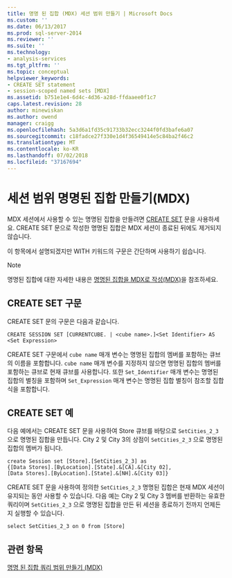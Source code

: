 ```yaml
---
title: 명명 된 집합 (MDX) 세션 범위 만들기 | Microsoft Docs
ms.custom: ''
ms.date: 06/13/2017
ms.prod: sql-server-2014
ms.reviewer: ''
ms.suite: ''
ms.technology:
- analysis-services
ms.tgt_pltfrm: ''
ms.topic: conceptual
helpviewer_keywords:
- CREATE SET statement
- session-scoped named sets [MDX]
ms.assetid: b751e1e4-6d4c-4d36-a28d-ffdaaee0f1c7
caps.latest.revision: 28
author: minewiskan
ms.author: owend
manager: craigg
ms.openlocfilehash: 5a3d6a1fd35c91733b32ecc3244f0fd3bafe6a07
ms.sourcegitcommit: c18fadce27f330e1d4f36549414e5c84ba2f46c2
ms.translationtype: MT
ms.contentlocale: ko-KR
ms.lasthandoff: 07/02/2018
ms.locfileid: "37167694"
---
```

# <a name="creating-session-scoped-named-sets-mdx"></a>세션 범위 명명된 집합 만들기(MDX)
  MDX 세션에서 사용할 수 있는 명명된 집합을 만들려면 [CREATE SET](/sql/mdx/mdx-data-definition-create-set) 문을 사용하세요. CREATE SET 문으로 작성한 명명된 집합은 MDX 세션이 종료된 뒤에도 제거되지 않습니다.  
  
 이 항목에서 설명되겠지만 WITH 키워드의 구문은 간단하며 사용하기 쉽습니다.  
  
> [!NOTE]  
>  명명된 집합에 대한 자세한 내용은 [명명된 집합을 MDX로 작성&#40;MDX&#41;](mdx-named-sets-building-named-sets.md)을 참조하세요.  
  
## <a name="create-set-syntax"></a>CREATE SET 구문  
 CREATE SET 문의 구문은 다음과 같습니다.  
  
```  
CREATE SESSION SET [CURRENTCUBE. | <cube name>.]<Set Identifier> AS <Set Expression>  
```  
  
 CREATE SET 구문에서 `cube name` 매개 변수는 명명된 집합의 멤버를 포함하는 큐브의 이름을 포함합니다. `cube name` 매개 변수를 지정하지 않으면 명명된 집합의 멤버를 포함하는 큐브로 현재 큐브를 사용합니다. 또한 `Set_Identifier` 매개 변수는 명명된 집합의 별칭을 포함하며 `Set_Expression` 매개 변수는 명명된 집합 별칭이 참조할 집합 식을 포함합니다.  
  
## <a name="create-set-example"></a>CREATE SET 예  
 다음 예에서는 CREATE SET 문을 사용하여 Store 큐브를 바탕으로 `SetCities_2_3` 으로 명명된 집합을 만듭니다. City 2 및 City 3의 상점이 `SetCities_2_3` 으로 명명된 집합의 멤버가 됩니다.  
  
```  
create Session set [Store].[SetCities_2_3] as  
{[Data Stores].[ByLocation].[State].&[CA].&[City 02],  
[Data Stores].[ByLocation].[State].&[NH].&[City 03]}  
```  
  
 CREATE SET 문을 사용하여 정의한 `SetCities_2_3` 명명된 집합은 현재 MDX 세션이 유지되는 동안 사용할 수 있습니다. 다음 예는 City 2 및 City 3 멤버를 반환하는 유효한 쿼리이며 `SetCities_2_3` 으로 명명된 집합을 만든 뒤 세션을 종료하기 전까지 언제든지 실행할 수 있습니다.  
  
```  
select SetCities_2_3 on 0 from [Store]  
```  
  
## <a name="see-also"></a>관련 항목  
 [명명 된 집합 쿼리 범위 만들기 &#40;MDX&#41;](mdx-named-sets-creating-query-scoped-named-sets.md)  
  
  
